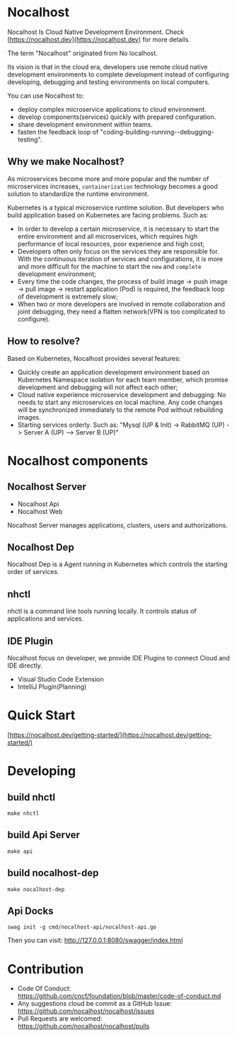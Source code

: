 # Nocalhost

Nocalhost Is Cloud Native Development Environment. Check [https://nocalhost.dev](https://nocalhost.dev) for more details.

The term "Nocalhost" originated from No localhost.

Its vision is that in the cloud era, developers use remote cloud native development environments to complete development instead of configuring developing, debugging and testing environments on local computers.

You can use Nocalhost to:

- deploy complex microservice applications to cloud environment.
- develop components(services) quickly with prepared configuration.
- share development environment within teams. 
- fasten the feedback loop of "coding-building-running--debugging-testing".


## Why we make Nocalhost?

As microservices become more and more popular and the number of microservices increases, `containerization` technology becomes a good solution to standardize the runtime environment.

Kubernetes is a typical microservice runtime solution. But developers who build application based on Kubernetes are facing problems. Such as:


- In order to develop a certain microservice, it is necessary to start the entire environment and all microservices, which requires high performance of local resources, poor experience and high cost;
- Developers often only focus on the services they are responsible for. With the continuous iteration of services and configurations, it is more and more difficult for the machine to start the `new` and `complete` development environment;
- Every time the code changes, the process of build image -> push image -> pull image -> restart application (Pod) is required, the feedback loop of development is extremely slow;
- When two or more developers are involved in remote collaboration and joint debugging, they need a flatten network(VPN is too complicated to configure).

## How to resolve?

Based on Kubernetes, Nocalhost provides several features:
* Quickly create an application development environment based on Kubernetes Namespace isolation for each team member, which promise development and debugging will not affect each other;
* Cloud native experience microservice development and debugging: No needs to start any microservices on local machine. Any code changes will be synchronized immediately to the remote Pod without rebuilding images.
* Starting services orderly. Such as: "Mysql (UP & Init) -> RabbitMQ (UP) -> Server A (UP) —> Server B (UP)"

# Nocalhost components

## Nocalhost Server

- Nocalhost Api
- Nocalhost Web

Nocalhost Server manages applications, clusters, users and authorizations.

## Nocalhost Dep

Nocalhost Dep is a Agent running in Kubernetes which controls the starting order of services.

## nhctl

nhctl is a command line tools running locally. It controls status of applications and services.

## IDE Plugin

Nocalhost focus on developer, we provide IDE Plugins to connect Cloud and IDE directly.

- Visual Studio Code Extension
- IntelliJ Plugin(Planning)

# Quick Start

[https://nocalhost.dev/getting-started/](https://nocalhost.dev/getting-started/)

# Developing

## build nhctl

```
make nhctl
```

## build Api Server

```
make api
```

## build nocalhost-dep

```
make nocalhost-dep
```

## Api Docks

```
swag init -g cmd/nocalhost-api/nocalhost-api.go
```

Then you can visit: http://127.0.0.1:8080/swagger/index.html


# Contribution

- Code Of Conduct: https://github.com/cncf/foundation/blob/master/code-of-conduct.md
- Any suggestions cloud be commit as a GitHub Issue: https://github.com/nocalhost/nocalhost/issues
- Pull Requests are welcomed: https://github.com/nocalhost/nocalhost/pulls
